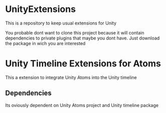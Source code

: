 # UnityExtensions
This is a repository to keep usual extensions for Unity

You probable dont want to clone this project because it will contain dependencies to private plugins that maybe you dont have.
Just download the package in wich you are interested

# Unity Timeline Extensions for Atoms
This a extension to integrate Unity Atoms into the Unity timeline

## Dependencies
Its oviously dependent on Unity Atoms project and Unity timeline package


